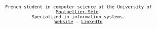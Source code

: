 <p align="center">
  <samp>
    French student in computer science at the University of <a href="https://iut-montpellier-sete.edu.umontpellier.fr/">Montpellier-Sète</a>.<br>
Specialized in information systems.<br/>
     <a href="https://github.com/ValentinVnh">Website</a> .
     <a href="https://www.linkedin.com/in/valentin-vanhove/">LinkedIn</a>
  </samp>
</p>



